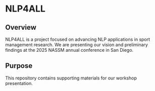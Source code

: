 # NLP4ALL

## Overview
NLP4ALL is a project focused on advancing NLP applications in sport management research. We are presenting our vision and preliminary findings at the 2025 NASSM annual conference in San Diego.

## Purpose
This repository contains supporting materials for our workshop presentation.
